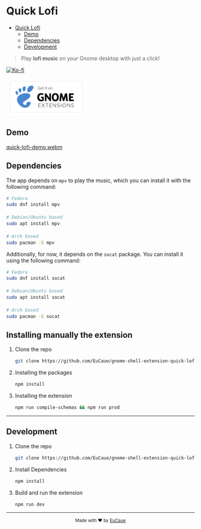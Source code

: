 # Quick Lofi

<!--toc:start-->

- [Quick Lofi](#quick-lofi)
  - [Demo](#demo)
  - [Dependencies](#dependencies)
  - [Development](#development)
  <!--toc:end-->

> Play **lofi music** on your Gnome desktop with just a click!

[![Ko-fi](https://img.shields.io/badge/Ko--fi-Buy%20Me%20a%20Coffee-ff5f5f?logo=kofi&logoColor=white&style=for-the-badge)](https://ko-fi.com/eucaue)

[<img height="100" src="https://github.com/andyholmes/gnome-shell-extensions-badge/raw/master/get-it-on-ego.png">](https://extensions.gnome.org/extension/6904/quick-lofi/)

## Demo

[quick-lofi-demo.webm](https://github.com/EuCaue/gnome-shell-extension-quick-lofi/assets/69485603/351f34da-023c-4b28-94d6-b49ca83aa34d)

## Dependencies

The app depends on `mpv` to play the music,
which you can install it with the following command:

```bash
# Fedora
sudo dnf install mpv

# Debian/Ubuntu based
sudo apt install mpv

# Arch based
sudo pacman -S mpv
```

Additionally, for now, it depends on the `socat` package.
You can install it using the following command:

```bash
# Fedora
sudo dnf install socat

# Debian/Ubuntu based
sudo apt install socat

# Arch based
sudo pacman -S socat
```

## Installing manually the extension

1.  Clone the repo

    ```bash
    git clone https://github.com/EuCaue/gnome-shell-extension-quick-lofi.git
    ```

2.  Installing the packages

    ```bash
    npm install
    ```

3.  Installing the extension

    ```bash
    npm run compile-schemas && npm run prod
    ```

---

## Development

1. Clone the repo

   ```bash
   git clone https://github.com/EuCaue/gnome-shell-extension-quick-lofi.git
   ```

2. Install Dependencies

   ```bash
   npm install
   ```

3. Build and run the extension

   ```bash
   npm run dev
   ```

---

<small>
  <center>
    Made with ❤️  by  <a href="https://www.github.com/EuCaue" target="_blank">EuCaue</a>
  </center>
</small>
